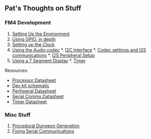 ## Pat's Thoughts on Stuff

### FM4 Development
1. [Setting Up the Environment](fm4/setup/index.md)
2. [Using GPIO, in depth](fm4/gpio_use/index.md)
3. [Setting up the Clock](fm4/clocks/index.md)
4. [Using the Audio codec](fm4/audio/index.md)
  *. [I2C Interface](fm4/audio/MFS-I2C_Setup.md)
  *. [Codec settings and I2S communications](fm4/audio/codec_setup.md)
  *. [I2S Peripheral Setup](fm4/audio/i2S_Peripheral_Setup.md)
5. [Using a 7 Segment Display](fm4/sevenseg/index.md)
  *. [Timer](fm4/timer/index.md)

Resources:
* [Processor Datasheet](http://www.cypress.com/file/235126/download)
* [Dev kit schematic](http://www.cypress.com/file/290921/download)
* [Perihperal Datasheet](http://www.cypress.com/file/222996/download)
* [Serial Comms Datasheet](http://www.cypress.com/file/222976/download)
* [Timer Datasheet](http://www.cypress.com/file/222986/download)

### Misc Stuff
1. [Procedural Dungeon Generation](cpp/dung/index.md)
2. [Fixing Serial Communications](misc/comms_investigation/index.md)